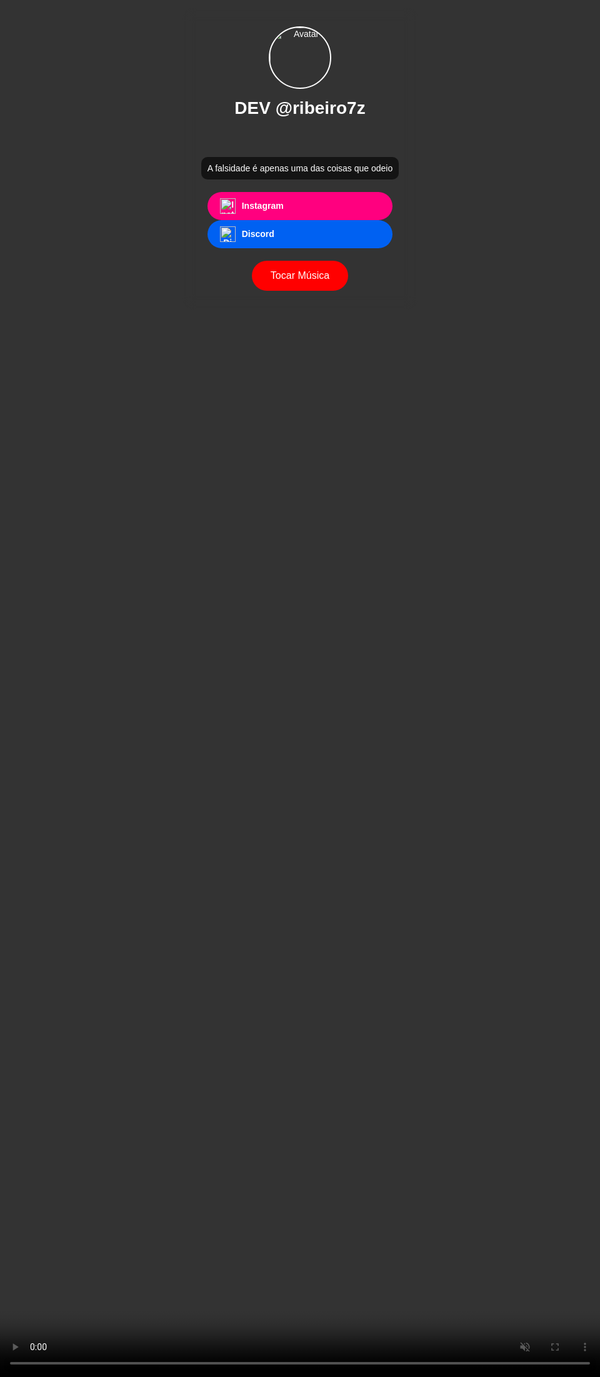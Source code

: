 <!DOCTYPE html>
<html lang="pt-BR">
<head>
  <meta charset="UTF-8" />
  <meta name="viewport" content="width=device-width, initial-scale=1.0"/>
  <title>Gui Gostozo</title>
  <link href="https://fonts.googleapis.com/css2?family=Poppins:wght@400;700&display=swap" rel="stylesheet"/>
  <script src="https://kit.fontawesome.com/a076d05399.js" crossorigin="anonymous"></script>
  <script src="https://cdn.jsdelivr.net/npm/particles.js@2.0.0/particles.min.js"></script>
  <style>
    * {
      margin: 0;
      padding: 0;
      box-sizing: border-box;
      font-family: 'Poppins', sans-serif;
    }

    body, html {
      height: 100%;
      overflow: hidden;
      background: url('https://i.imgur.com/jYyktZg.jpeg') no-repeat center center fixed;
      background-size: cover;
    }

    video.bg-video {
      position: fixed;
      top: 0;
      left: 0;
      object-fit: cover;
      width: 100vw;
      height: 100vh;
      z-index: -2;
    }

    canvas#snow {
      position: fixed;
      top: 0;
      left: 0;
      pointer-events: none;
      z-index: 0;
      width: 100%;
      height: 100%;
    }

    .container {
      height: 100vh;
      display: flex;
      align-items: center;
      justify-content: center;
    }

    .overlay {
      backdrop-filter: blur(10px);
      border-radius: 20px;
      padding: 30px;
      max-width: 400px;
      margin: auto;
      text-align: center;
      color: white;
      position: relative;
      z-index: 1;
    }

    .particle-wrapper {
      position: relative;
      width: 100%;
      height: 80px;
      margin-bottom: 10px;
    }

    #particles-js {
      position: absolute;
      top: 0;
      left: 0;
      width: 100%;
      height: 100%;
      pointer-events: none;
      z-index: 0;
    }

    h1 {
      font-size: 28px;
      margin: 0;
      position: relative;
      z-index: 2;
    }

    .profile-img {
      width: 100px;
      height: 100px;
      border-radius: 50%;
      object-fit: cover;
      margin-bottom: 15px;
      border: 2px solid white;
    }

    p {
      font-size: 14px;
      margin-bottom: 20px;
      background: rgba(0, 0, 0, 0.6);
      padding: 10px;
      border-radius: 10px;
    }

    .main-buttons a {
      text-decoration: none;
    }

    .main-buttons div {
      display: inline-block;
      margin: 0 10px;
      padding: 10px 20px;
      border-radius: 30px;
      color: white;
      font-weight: bold;
      display: flex;
      align-items: center;
    }

    .main-buttons a:first-child div {
      background: #FF007F;
    }

    .main-buttons a:last-child div {
      background: #0061f2;
    }

    .main-buttons img {
      width: 25px;
      height: 25px;
      margin-right: 10px;
    }

    .social-icons a {
      color: white;
      margin: 0 10px;
      font-size: 20px;
      transition: 0.3s;
    }

    .social-icons a:hover {
      color: #aaa;
    }

    .play-button {
      background-color: red;
      padding: 15px 30px;
      border: none;
      color: white;
      font-size: 16px;
      border-radius: 30px;
      cursor: pointer;
      transition: background-color 0.3s ease;
    }

    .play-button:hover {
      background-color: #e60000;
    }

    @media (max-width: 768px) {
      .container {
        height: 100vh;
        padding: 20px;
        align-items: center;
      }

      .overlay {
        width: 100%;
        height: 100%;
        border-radius: 0;
        padding: 20px;
        max-width: none;
        display: flex;
        flex-direction: column;
        justify-content: center;
      }

      .profile-img {
        width: 80px;
        height: 80px;
        margin-bottom: 10px;
      }

      h1 {
        font-size: 22px;
      }

      p {
        font-size: 13px;
        margin: 10px 0;
      }

      .main-buttons {
        flex-direction: column;
        align-items: center;
      }

      .main-buttons a {
        display: block;
        margin: 10px 0;
      }

      .main-buttons div {
        width: 100%;
        justify-content: center;
      }

      .social-icons {
        display: flex;
        flex-wrap: wrap;
        justify-content: center;
        margin-top: 15px;
      }

      .play-button {
        width: 100%;
        padding: 12px;
        font-size: 14px;
      }
    }
  </style>
</head>
<body>
  <video class="bg-video" autoplay loop muted>
    <source src="https://static.videezy.com/system/resources/previews/000/040/388/original/Night_Car_Drift.mp4" type="video/mp4" />
  </video>
  <canvas id="snow"></canvas>
  <div class="container">
    <div class="overlay">
      <img src="https://i.imgur.com/zQTbZiw.jpeg" class="profile-img" alt="Avatar" />
      <div class="particle-wrapper">
        <div id="particles-js"></div>
        <h1>DEV @ribeiro7z</h1>
      </div>
      <p>A falsidade é apenas uma das coisas que odeio</p>
      <div class="main-buttons" style="margin: 20px 0;">
        <a href="https://www.instagram.com/ribeiro7z/" target="_blank">
          <div><img src="https://i.imgur.com/R4XVdg1.jpeg" alt="Instagram Icon">Instagram</div>
        </a>
        <a href="https://discord.gg/pDnFm3bA" target="_blank">
          <div><img src="https://i.imgur.com/k0VTCPq.jpeg" alt="Discord Icon">Discord</div>
        </a>
      </div>
      <div class="social-icons">
        <a href="#"><i class="fab fa-spotify"></i></a>
        <a href="#"><i class="fab fa-paypal"></i></a>
        <a href="#"><i class="fab fa-discord"></i></a>
        <a href="#"><i class="fab fa-twitch"></i></a>
        <a href="#"><i class="fab fa-twitter"></i></a>
        <a href="#"><i class="fab fa-facebook-f"></i></a>
      </div>
      <button class="play-button" onclick="playMusic()">Tocar Música</button>
    </div>
  </div>

  <iframe id="audio-frame" width="0" height="0" src="https://www.youtube.com/embed/JfmmSCLIT3k?start=29&autoplay=0&mute=1&controls=0" frameborder="0" allow="autoplay; encrypted-media" allowfullscreen></iframe>

  <script>
    function playMusic() {
      const iframe = document.getElementById('audio-frame');
      iframe.src = "https://www.youtube.com/embed/JfmmSCLIT3k?start=29&autoplay=1&mute=0&controls=0";
    }

    const canvas = document.getElementById("snow");
    const ctx = canvas.getContext("2d");
    let width = canvas.width = window.innerWidth;
    let height = canvas.height = window.innerHeight;
    let snowflakes = [];

    function createSnowflakes() {
      for (let i = 0; i < 100; i++) {
        snowflakes.push({
          x: Math.random() * width,
          y: Math.random() * height,
          r: Math.random() * 4 + 1,
          d: Math.random() * 100
        });
      }
    }

    function drawSnowflakes() {
      ctx.clearRect(0, 0, width, height);
      ctx.fillStyle = "white";
      ctx.beginPath();
      for (let i = 0; i < snowflakes.length; i++) {
        let f = snowflakes[i];
        ctx.moveTo(f.x, f.y);
        ctx.arc(f.x, f.y, f.r, 0, Math.PI * 2, true);
      }
      ctx.fill();
      moveSnowflakes();
    }

    let angle = 0;
    function moveSnowflakes() {
      angle += 0.01;
      for (let i = 0; i < snowflakes.length; i++) {
        let f = snowflakes[i];
        f.y += Math.cos(angle + f.d) + 1 + f.r / 2;
        f.x += Math.sin(angle) * 2;

        if (f.y > height) {
          snowflakes[i] = {
            x: Math.random() * width,
            y: 0,
            r: f.r,
            d: f.d
          };
        }
      }
    }

    createSnowflakes();
    setInterval(drawSnowflakes, 25);
    window.onresize = () => {
      width = canvas.width = window.innerWidth;
      height = canvas.height = window.innerHeight;
    };

    particlesJS("particles-js", {
      particles: {
        number: { value: 80, density: { enable: true, value_area: 300 } },
        color: { value: "#ffffff" },
        shape: { type: "circle" },
        opacity: { value: 0.6 },
        size: { value: 5 },
        move: { enable: true, speed: 5, direction: "none", random: true },
        line_linked: { enable: false }
      },
      interactivity: {
        detect_on: "canvas",
        events: { onhover: { enable: false }, onclick: { enable: false }, resize: true }
      },
      retina_detect: true
    });
  </script>
</body>
</html>
